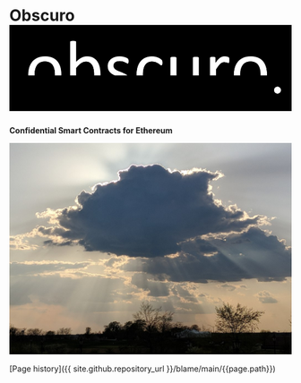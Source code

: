 # Obscuro![image](assets/images/obscuro-full.png)
**Confidential Smart Contracts for Ethereum**

![image](assets/images/1024px-Sunrise_Obscured_by_Clouds.jpg)

[Page history]({{ site.github.repository_url }}/blame/main/{{page.path}})